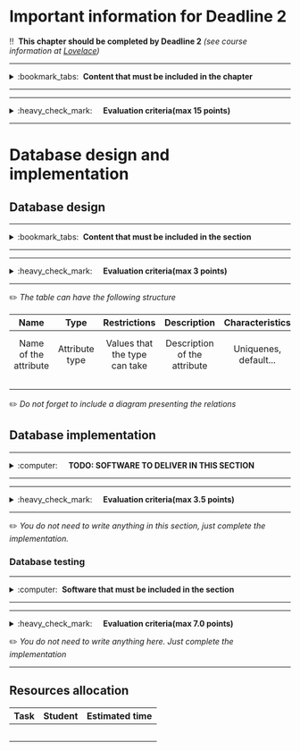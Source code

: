 # Important information for Deadline 2


:bangbang:&nbsp;&nbsp;**This chapter should be completed by Deadline 2** *(see course information at [Lovelace](http://lovelace.oulu.fi))*

---
<details>
<summary>
:bookmark_tabs:&nbsp;&nbsp;<strong>Content that must be included in the chapter</strong>
</summary>

<bloquote>
In this section students must design and implement the back end system (mainly its database).

In this section you must implement:
<ul>
<li>The database table structure.</li>
<li>The data models (ORM)</li>
<li>Data models access methods (if needed)</li>
<li>Populating the database using the models you have created</li>
<li>A Unit test showing that your ORM works as expected</li>

<ul>
</bloquote>
<strong>In this section you should aim for a high quality small implementation instead of implementing a lot of features containing bugs and lack of proper documentation.</strong>
<h3>SECTION GOALS:</h3>
<ol>
<li>Understand database basics</li>
<li>Understand how to use ORM to create database schema and populate a database</li>
<li>Setup and configure database</li>
<li>Implement database backend</li>
<li>Write tests</li>
</ol>
</details>

---

---
<details>
<summary>
:heavy_check_mark:&nbsp;&nbsp;&nbsp;&nbsp; <strong>Evaluation criteria(max 15 points)</strong>
</summary>

<bloquote>
You can get a maximum of 15 points after completing this section. More detailed evaluation is provided after each heading.
</bloquote>

</details>

---

# Database design and implementation

## Database design
---
<details>
<summary>
:bookmark_tabs:&nbsp;&nbsp;<strong>Content that must be included in the section</strong>
</summary>

<bloquote>
Describe your database. The documentation must include:
<ul>
<li>A name and a short description of each database table (or data models in case of non relational database). Describe in one or two sentences what the table represents.</li>
<li>An enumeration of the attributes (columns) of each table. Each attribute must include:
	<ul>
		<li>Its type and restrictions (values that can take)</li>
		<li>A short description of the attribute whenever the name is not explicit enough. E.g. If you are describing the users of a "forum", it is not necessary to explain the attributes "name", "surname" or "address" </li>because their meanings are obvious.
		<li>Characteristics of this attribute (e.g. if it is unique, if it contains default values)</li>
	</ul>
</li>
<li>Connection with other tables (primary keys and foreign keys)</li>
<li>Other keys</li>
</ul>
You can use the table skeleton provided below

For this section you can use a visual tool to generate a diagram. Be sure that the digram contains all the information provided in the tables. Some tools you can use include: <a href="https://dbdesigner.net">https://dbdesigner.net/</a>, <a href="https://www.lucidchart.com/pages/tour/ER_diagram_tool">https://www.lucidchart.com/pages/tour/ER_diagram_tool</a>, <a href="https://dbdiffo.com/">https://dbdiffo.com/</a>

</bloquote>

</details>

---

---
<details>
<summary>
:heavy_check_mark:&nbsp;&nbsp;&nbsp;&nbsp; <strong>Evaluation criteria(max 3 points)</strong>
</summary>

<bloquote>
You can get a maximum of 3 points after completing this section.
<ul>
<li>Design of database is coherent.Correct usage of tables and foreign keys: <strong>1.0</strong></li>
<li>Each table and its columns are named: <strong>0.5</strong></li>
<li>Details for columns are provided (datatype, default value, characteristics etc.): <strong>0.5</strong></li>
<li>Foreign keys follow the relationship diagram from deadline 1: <strong>1.0</strong>
	<ul></li>
		if necessary, you can update your diagram 
	</li></ul>
</li>
</ul>
</bloquote>

</details>

---

:pencil2: *The table can have the following structure*

|**Name** | **Type**|**Restrictions**|**Description**|**Characteristics** | **Links**|
|:------: |:-------:|:--------------:|:-------------:|:-----------------: |:--------:|
|Name of the attribute|Attribute type|Values that the type can take|Description of the attribute|Uniquenes, default...| keys and foreign keys|
||||||| 
||||||| 
||||||| 

:pencil2: *Do not forget to include a diagram presenting the relations*

## Database implementation
---
<details>
<summary>
:computer:&nbsp;&nbsp;&nbsp;&nbsp; <strong>TODO: SOFTWARE TO DELIVER IN THIS SECTION</strong>
</summary>

<bloquote>
<strong>The code repository must contain: </strong>
<ol>
<li>The ORM models and functions</li>
<li>A <var>.sql dump</var> of a database or the <var>.db file</var> (if you are using SQlite). You must provide a populated database in order to test your database API.</li>
<li>The scripts used to generate your database (if any)</li>
<li>If you are using python, the requirements.txt file.</li> 
<li>The code to test your database (unit test). </li>
<li>
	<ul>
		<li>The code of the test MUST be commented indicating what are you testing in each case.</li>
		<li>The test must include values that force error messages.</li>
		<li>We highly recommend that your test show an output to the console telling what you have done (not only if it passed the test or not).</li>
	</ul>
</li>
<li>We recommend to include a set of scripts to setup your database and run your tests.</li>
<li>A README.md file containing:
	<ul>
		<li>All dependencies (external libraries) and how to install them (Include also dependencies of your testing suite)</li>
		<li>Define database and version utilized</li>
		<li>Instructions how to setup the database framework and external libraries you might have used, or a link where it is clearly explained. </li>
		<li>Instructions on how to setup and populate the database.</li>
		<li>Instruction on how to run the tests of your database.</li>
	</ul>
</li>
</ol>

<strong>NOTE</strong>: Your code MUST be clearly documented. For each public method/function you must provide: a short description of the method, input parameters, output parameters, exceptions (when the application can fail and how to handle such fail). Check Exercise 1 for examples on how to document the code.

Example documentation
<pre>
<code>
def delete_message(self, messageid):
    '''
    Delete the message with id given as parameter.
         
    :param str messageid: id of the message to remove.Note that messageid
     is a string with format ``msg-\d{1,3}``
    :return: True if the message has been deleted, False otherwise
    :raises ValueError: if the messageId has a wrong format.
 
    '''
</code>
</pre>
<strong> In addition, it should be clear which is the code you have implemented yourself and which is the code that you have borrowed from other sources.</strong>

</bloquote>

</details>

---

---
<details>
<summary>
:heavy_check_mark:&nbsp;&nbsp;&nbsp;&nbsp; <strong>Evaluation criteria(max 3.5 points)</strong>
</summary>

<bloquote>
<ul>
	<li>Instructions to set up the database and run the tests are provided in the README.md file: <strong>0.5</strong>
		<ul>
			<li>this means there should be no undocumented extra steps in running the code/tests!</li>
		</ul>
	</li>
	<li>The code has clear structure and naming for variables and methods: <strong>1.0</strong></li>
	<li>You have clearly marked which parts of the code are your own work and which part of the code is borrowed: <strong>0.5</strong></li>
	<li>Each method's functionality is described in its documentation: <strong>0.5</strong></li>
	<li>Return value(s) (name, type, description for each) are documented: <strong>0.5</strong></li>
	<li>Exceptions (type, what causes it) are documented: <strong>0.5</strong></li>
	<li>Code documentation uses a consistent and clear format: <strong>1.0</strong>
		<ul>
		<li>you can use an existing documenting format (e.g. Sphinx for Python) or simply come up with your own - as long as it's consistent</li>
		</ul>
	</li>
</ul>
</bloquote>

</details>

---
:pencil2: *You do not need to write anything in this section, just complete the implementation.*

### Database testing
---
<details>
<summary>
:computer:&nbsp;&nbsp;<strong>Software that must be included in the section</strong>
</summary>

<bloquote>
In this course, showing that your code works is primarily your responsibility. Therefore we expect test cases that show that all of your methods work not just with correct parameters, but that they also handle error situations correctly. Tests should always cover the most common error scenarios that are easy to predict (e.g. trying to edit something that doesn't exist, trying to create duplicate primary keys etc.) Each test case has to clearly show what it tests, what test parameters it uses and finally to show that result was as expected.
</bloquote>

</details>

---

---
<details>
<summary>
:heavy_check_mark:&nbsp;&nbsp;&nbsp;&nbsp; <strong>Evaluation criteria(max 7.0 points)</strong>
</summary>

<bloquote>
In this section you can get a maximum of 7.0 points.
<ul>
<li>The test case cover all methods implemented in the database: <strong>1.0</strong> (0.5 if not all methods covered / 0 if just a few methods covered)</li>
<li>Each method is tested with correct parameters: <strong>1.0</strong></li>
<li>Test cases cover all predictable error scenarios for all methods: <strong>1.5</strong></li>
<li>Test output clearly describes the testing process for each case: <strong>1.5</strong></li>
<li>The interface works as intended (i.e. we don't find any errors): <strong>2.0</strong></li></ul>

</bloquote>

</details>

:pencil2: *You do not need to write anything here. Just complete the implementation*

---
## Resources allocation 
|**Task** | **Student**|**Estimated time**|
|:------: |:----------:|:----------------:|
|||| 
|||| 
|||| 
|||| 
|||| 